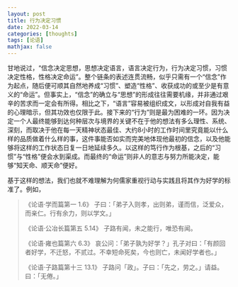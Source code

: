 ```yaml
---
layout: post
title: 行为决定习惯
date: 2022-03-14
categories: [thoughts]
tags: [论语]
mathjax: false
---
```


甘地说过，“信念决定思想，思想决定语言，语言决定行为，行为决定习惯，习惯决定性格，性格决定命运”。整个链条的表述连贯流畅，似乎只需有一个“信念”作为起点，随后便可顺其自然地养成“习惯”、塑造“性格”、收获成功的或至少是有意义的“命运”。但事实上，“信念”的确立与“思想”的形成往往需要机缘，并非通过艰辛的苦求而一定会有所得。相比之下，“语言”容易被组织成文，以形成对自我有益的心理暗示，但其功效也仅限于此。接下来的“行为”则是最为困难的一环。因为决定一个人最终能够到达何种层次与境界的关键不在于他的想法有多么理性、系统、深刻，而取决于他在每一天精神状态最佳、大约8小时的工作时间里究竟能以什么样的品质做着什么样的事，这件事能否如实而完美地体现他最初的信念，以及他能够将这样的工作状态日复一日地延续多久。以这样的笃行作为根基，之后的“习惯”与“性格”便会水到渠成。而最终的“命运”则非人的意志与努力所能决定，能够“知天命、顺天命”便好。

基于这样的想法，我们也就不难理解为何儒家重视行动与实践且将其作为好学的标准了。例如，

> 《论语·学而篇第一 1.6》 子曰：「弟子入则孝，出则弟，谨而信，泛爱众，而亲仁。行有余力，则以学文。」
>
> 《论语·公冶长篇第五 5.14》 子路有闻，未之能行，唯恐有闻。
>
> 《论语·雍也篇第六 6.3》 哀公问：「弟子孰为好学？」孔子对曰：「有颜回者好学，不迁怒，不贰过。不幸短命死矣，今也则亡，未闻好学者也。」
>
> 《论语·子路篇第十三 13.1》 子路问「政」。子曰：「先之，劳之。」请益。曰：「无倦。」
